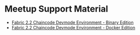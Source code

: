 # Meetup Support Material

- [Fabric 2.2 Chaincode Devmode Environment - Binary Edition](fabric2DevMode.md)
- [Fabric 2.2 Chaincode Devmode Environment - Docker Edition](fabric2DevModeDockerEdition.md)